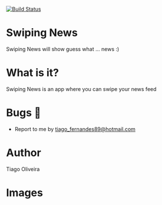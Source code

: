 [![Build Status](https://travis-ci.org/issuran/SwipingNews.svg?branch=master)](https://travis-ci.org/issuran/SwipingNews)

# Swiping News
Swiping News will show guess what ... news :)

# What is it?
Swiping News is an app where you can swipe your news feed

# Bugs :bug:
- Report to me by tiago_fernandes89@hotmail.com

# Author
Tiago Oliveira

# Images
